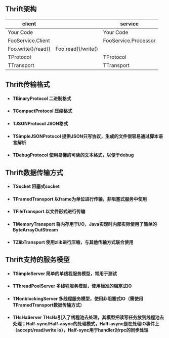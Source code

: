 ## Thrift架构


client||service
---|---|---
Your Code || Your Code
FooService.Client || FooService.Processor
Foo.write()/read() |  Foo.read()/write()
TProtocol || TProtocol
TTransport || TTransport

## Thrift传输格式
- #### TBinaryProtocol 二进制格式
- #### TCompactProtocol 压缩格式
- #### TJSONProtocol JSON格式
- #### TSimpleJSONProtocol 提供JSON只写协议，生成的文件很容易通过脚本语言解析
- #### TDebugProtocol 使用易懂的可读的文本格式，以便于debug

## Thrift数据传输方式
- #### TSocket 阻塞式socket
- #### TFramedTransport 以frame为单位进行传输，非阻塞式服务中使用
- #### TFileTransport 以文件形式进行传输
- #### TMemoryTransport 将内存用于I/O，Java实现时内部实际使用了简单的ByteArrayOutStream
- #### TZlibTransport 使用zlib进行压缩，与其他传输方式联合使用

## Thrift支持的服务模型
- #### TSimpleServer 简单的单线程服务模型，常用于测试
- #### TThreadPoolServer 多线程服务模型，使用标准的阻塞式IO
- #### TNonblockingServer 多线程服务模型，使用非阻塞式IO（需使用TFramedTransport数据传输方式）
- #### THsHaServer THsHa引入了线程池去处理，其模型把读写任务放到线程池去处理；Half-sync/Half-async的处理模式，Half-async是在处理IO事件上（accept/read/write io），Half-sync用于handler对rpc的同步处理
